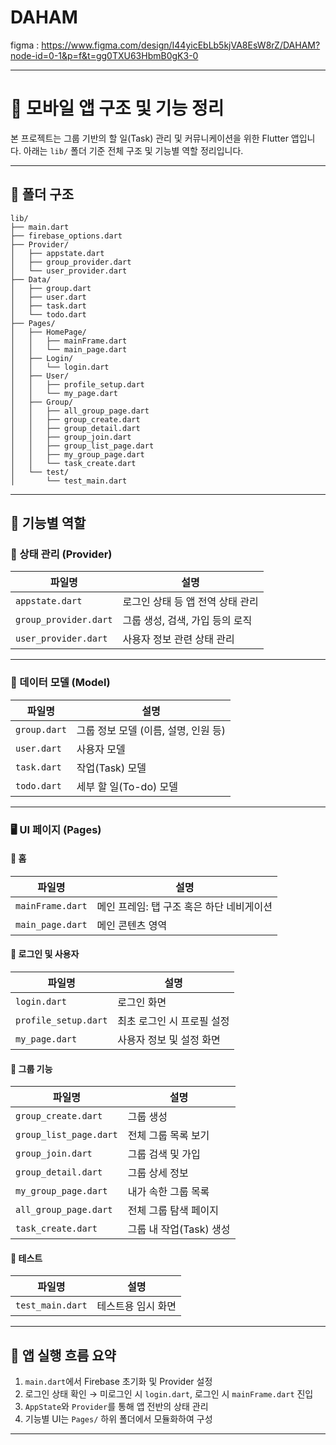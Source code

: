 # DAHAM

figma : https://www.figma.com/design/I44yicEbLb5kjVA8EsW8rZ/DAHAM?node-id=0-1&p=f&t=gg0TXU63HbmB0gK3-0

---

# 📱 모바일 앱 구조 및 기능 정리

본 프로젝트는 그룹 기반의 할 일(Task) 관리 및 커뮤니케이션을 위한 Flutter 앱입니다. 아래는 `lib/` 폴더 기준 전체 구조 및 기능별 역할 정리입니다.

---

## 📁 폴더 구조

```
lib/
├── main.dart
├── firebase_options.dart
├── Provider/
│   ├── appstate.dart
│   ├── group_provider.dart
│   └── user_provider.dart
├── Data/
│   ├── group.dart
│   ├── user.dart
│   ├── task.dart
│   └── todo.dart
├── Pages/
│   ├── HomePage/
│   │   ├── mainFrame.dart
│   │   └── main_page.dart
│   ├── Login/
│   │   └── login.dart
│   ├── User/
│   │   ├── profile_setup.dart
│   │   └── my_page.dart
│   ├── Group/
│   │   ├── all_group_page.dart
│   │   ├── group_create.dart
│   │   ├── group_detail.dart
│   │   ├── group_join.dart
│   │   ├── group_list_page.dart
│   │   ├── my_group_page.dart
│   │   └── task_create.dart
│   └── test/
│       └── test_main.dart
```

---

## 🧩 기능별 역할

### 🔧 상태 관리 (Provider)

| 파일명 | 설명 |
|--------|------|
| `appstate.dart` | 로그인 상태 등 앱 전역 상태 관리 |
| `group_provider.dart` | 그룹 생성, 검색, 가입 등의 로직 |
| `user_provider.dart` | 사용자 정보 관련 상태 관리 |

---

### 🧾 데이터 모델 (Model)

| 파일명 | 설명 |
|--------|------|
| `group.dart` | 그룹 정보 모델 (이름, 설명, 인원 등) |
| `user.dart` | 사용자 모델 |
| `task.dart` | 작업(Task) 모델 |
| `todo.dart` | 세부 할 일(To-do) 모델 |

---

### 🖥️ UI 페이지 (Pages)

#### 🔹 홈

| 파일명 | 설명 |
|--------|------|
| `mainFrame.dart` | 메인 프레임: 탭 구조 혹은 하단 네비게이션 |
| `main_page.dart` | 메인 콘텐츠 영역 |

#### 🔹 로그인 및 사용자

| 파일명 | 설명 |
|--------|------|
| `login.dart` | 로그인 화면 |
| `profile_setup.dart` | 최초 로그인 시 프로필 설정 |
| `my_page.dart` | 사용자 정보 및 설정 화면 |

#### 🔹 그룹 기능

| 파일명 | 설명 |
|--------|------|
| `group_create.dart` | 그룹 생성 |
| `group_list_page.dart` | 전체 그룹 목록 보기 |
| `group_join.dart` | 그룹 검색 및 가입 |
| `group_detail.dart` | 그룹 상세 정보 |
| `my_group_page.dart` | 내가 속한 그룹 목록 |
| `all_group_page.dart` | 전체 그룹 탐색 페이지 |
| `task_create.dart` | 그룹 내 작업(Task) 생성 |

#### 🔹 테스트

| 파일명 | 설명 |
|--------|------|
| `test_main.dart` | 테스트용 임시 화면 |

---

## 🚀 앱 실행 흐름 요약

1. `main.dart`에서 Firebase 초기화 및 Provider 설정
2. 로그인 상태 확인 → 미로그인 시 `login.dart`, 로그인 시 `mainFrame.dart` 진입
3. `AppState`와 `Provider`를 통해 앱 전반의 상태 관리
4. 기능별 UI는 `Pages/` 하위 폴더에서 모듈화하여 구성

---
